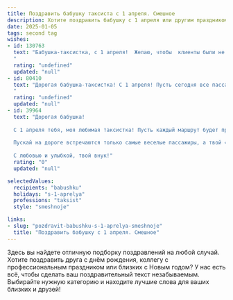 ```yaml
---
title: Поздравить бабушку таксиста с 1 апреля. Смешное
description: Хотите поздравить бабушку с 1 апреля или другим праздником? Наш ИИ создаст незабываемое поздравление, а вы обязательно выделитесь среди других.  
date: 2025-01-05
tags: second tag
wishes:
- id: 130763
  text: "Бабушка-таксистка, с 1 апреля!  Желаю, чтобы  клиенты были не только пунктуальными, но и весёлыми, а чаевые — такими же обильными, как первоапрельские розыгрыши! Пусть твой день будет полон позитива и ни одна пробка не сможет испортить тебе настроение!  С праздником!
  "
  rating: "undefined"
  updated: "null"
- id: 80410
  text: "Дорогая бабушка-таксистка! С 1 апреля! Пусть сегодня все пассажиры будут вежливыми, маршруты - прямыми, а фортуна всегда будет на вашей стороне! 😉
  "
  rating: "undefined"
  updated: "null"
- id: 39964
  text: "Дорогая бабушка!
  
  С 1 апреля тебя, моя любимая таксистка! Пусть каждый маршрут будет прямым, как твои советы, а клиент всегда садится в машину с настроением, как у нас на семейных праздниках! Желаю, чтобы у тебя не было пробок на пути к счастью, а твое сердце всегда было заполнено радостью и смехом.
  
  Пускай на дороге встречаются только самые веселые пассажиры, а твой «таксометр» счастья всегда показывал максимальные цифры! Береги себя и не забывай: даже самые длинные поездки заканчиваются весело, если рядом любимые люди!
  
  С любовью и улыбкой, твой внук!"
  rating: "0"
  updated: "null"

selectedValues:
  recipients: "babushku"
  holidays: "s-1-aprelya"
  professions: "taksist"
  style: "smeshnoje"

links:
- slug: "pozdravit-babushku-s-1-aprelya-smeshnoje"
  title: "Поздравить бабушку с 1 апреля. Смешное"
---
```


Здесь вы найдете отличную подборку поздравлений на любой случай. 
Хотите поздравить друга с днём рождения, коллегу с профессиональным праздником или близких с Новым годом? У нас есть всё, чтобы сделать ваш поздравительный текст незабываемым. Выбирайте нужную категорию и находите лучшие слова для ваших близких и друзей!
